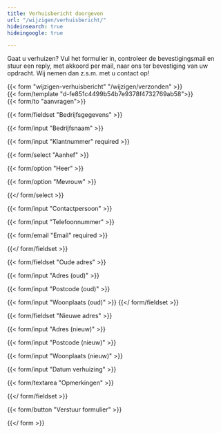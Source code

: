 ```yaml
---
title: Verhuisbericht doorgeven
url: "/wijzigen/verhuisbericht/"
hideinsearch: true
hideingoogle: true

---
```

Gaat u verhuizen? Vul het formulier in, controleer de bevestigingsmail en stuur een reply, met akkoord per mail, naar ons ter bevestiging van uw opdracht. Wij nemen dan z.s.m. met u contact op!

{{< form "wijzigen-verhuisbericht" "/wijzigen/verzonden" >}}  
{{< form/template "d-fe851c4499b54b7e9378f4732769ab58">}}  
{{< form/to "aanvragen">}}

{{< form/fieldset "Bedrijfsgegevens" >}}

{{< form/input "Bedrijfsnaam" >}}

{{< form/input "Klantnummer" required >}}

{{< form/select "Aanhef" >}}

{{< form/option "Heer" >}}

{{< form/option "Mevrouw" >}}

{{</ form/select >}}

{{< form/input "Contactpersoon" >}}

{{< form/input "Telefoonnummer" >}}

{{< form/email "Email" required >}}

{{</ form/fieldset >}}

{{< form/fieldset "Oude adres" >}}

{{< form/input "Adres (oud)" >}}

{{< form/input "Postcode (oud)" >}}

{{< form/input "Woonplaats (oud)" >}}
{{</ form/fieldset >}}

{{< form/fieldset "Nieuwe adres" >}}

{{< form/input "Adres (nieuw)" >}}

{{< form/input "Postcode (nieuw)" >}}

{{< form/input "Woonplaats (nieuw)" >}}

{{< form/input "Datum verhuizing" >}}

{{< form/textarea "Opmerkingen" >}}

{{</ form/fieldset >}}

{{< form/button "Verstuur formulier" >}}

{{</ form >}}